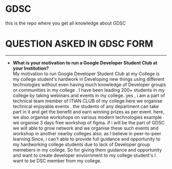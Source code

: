 # GDSC
this is the repo where you get all knowledge about GDSC


<h1> QUESTION ASKED IN GDSC FORM</h1>
<hr>
<ul>
 <li> <b>What is your motivation to run a Google Developer Student Club at your Institution?</b><br>
My motivation to run Google Developer Student Club at my College is my college student's hardwork in Developing new things using different technologies without even having much knowledge of Developer groups or communities in my college . I have been leading 200+ students in my college by taking webinars and events in my college. yes , i am a part of technical team member of ITIAN CLUB of my college.here we organise technical enjoyable events . the students of any department can take part in it and get the benefit and earn winning prizes as per event. here, we also organise workshops on various modern technologies example we organise 3 days free workshop of figma. if i will be the part of GDSC we will able to grow network and we organise these such events and workshop in another nearby colleges also. as I believe in peer-to-peer learning.Since, i can't able to provide full guidance and opportunity to my hardworking college students due to lack of Developer group memebers in my college. So for giving them guidance and opportunity and want to create developer enviornment to my college student's I want to be DSC member from my college.</li>
  
</ul>
